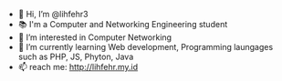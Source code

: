 - 👋 Hi, I’m @lihfehr3
- 📚 I'm a Computer and Networking Engineering student
- 👀 I’m interested in Computer Networking
- 🌱 I’m currently learning Web development, Programming laungages such as PHP, JS, Phyton, Java
- 📫 reach me: http://lihfehr.my.id

<!---
lihfehr3/lihfehr3 is a ✨ special ✨ repository because its `README.md` (this file) appears on your GitHub profile.
You can click the Preview link to take a look at your changes.
--->
